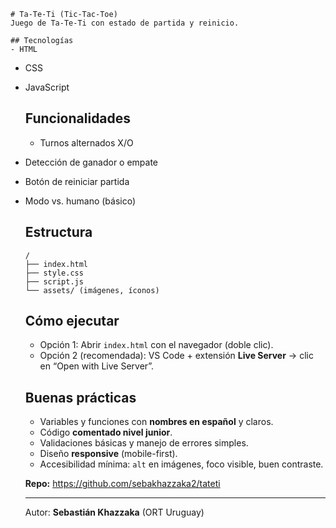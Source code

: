     # Ta-Te-Ti (Tic-Tac-Toe)
    Juego de Ta-Te-Ti con estado de partida y reinicio.

    ## Tecnologías
    - HTML
- CSS
- JavaScript

    ## Funcionalidades
    - Turnos alternados X/O
- Detección de ganador o empate
- Botón de reiniciar partida
- Modo vs. humano (básico)

    ## Estructura 
    ```
    /
    ├── index.html
    ├── style.css
    ├── script.js
    └── assets/ (imágenes, íconos)
    ```

    ## Cómo ejecutar
    - Opción 1: Abrir `index.html` con el navegador (doble clic).
    - Opción 2 (recomendada): VS Code + extensión **Live Server** → clic en “Open with Live Server”.

    ## Buenas prácticas
    - Variables y funciones con **nombres en español** y claros.
    - Código **comentado nivel junior**.
    - Validaciones básicas y manejo de errores simples.
    - Diseño **responsive** (mobile-first).
    - Accesibilidad mínima: `alt` en imágenes, foco visible, buen contraste.

    **Repo:** https://github.com/sebakhazzaka2/tateti


    ---
    Autor: **Sebastián Khazzaka** (ORT Uruguay)  
